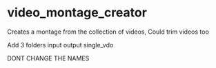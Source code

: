 # video_montage_creator
Creates a montage from the collection of videos, Could trim videos too 

Add 3 folders 
input
output
single_vdo

DONT CHANGE THE NAMES
